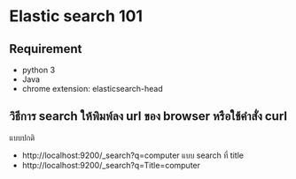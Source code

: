 # Elastic search 101

## Requirement
- python 3
- Java
- chrome extension: elasticsearch-head

## วิธีการ search ให้พิมพ์ลง url ของ browser หรือใช้คำสั่ง curl
แบบปกติ
- http://localhost:9200/_search?q=computer
แบบ search ที่ title
- http://localhost:9200/_search?q=Title=computer